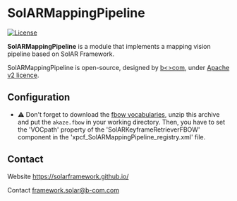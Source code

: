 # SolARMappingPipeline

[![License](https://img.shields.io/github/license/SolARFramework/Sample-Mapping?style=flat-square&label=License)](https://www.apache.org/licenses/LICENSE-2.0)

**SolARMappingPipeline** is a module that implements a mapping vision pipeline based on SolAR Framework.

SolARMappingPipeline is open-source, designed by [b<>com](https://b-com.com/en), under [Apache v2 licence](https://www.apache.org/licenses/LICENSE-2.0).

## Configuration

* :warning: Don't forget to download the [fbow vocabularies](https://github.com/SolarFramework/binaries/releases/download/fbow%2F0.0.1%2Fwin/fbow_voc.zip), unzip this archive and put the `akaze.fbow` in your working directory. Then, you have to set the 'VOCpath' property of the 'SolARKeyframeRetrieverFBOW' component in the 'xpcf_SolARMappingPipeline_registry.xml' file.

## Contact 
Website https://solarframework.github.io/

Contact framework.solar@b-com.com
